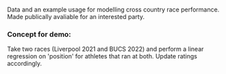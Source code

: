 ###

Data and an example usage for modelling cross country race performance. Made publically avaliable for an interested party.

### Concept for demo:

Take two races (Liverpool 2021 and BUCS 2022) and perform a linear regression on 'position' for athletes that ran at both. Update ratings accordingly.
